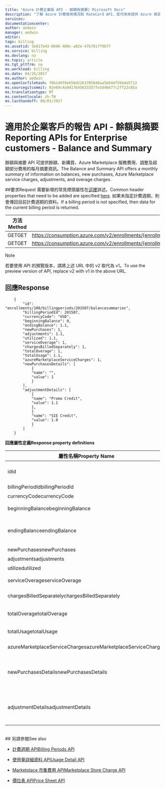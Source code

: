 ```yaml
---
title: "Azure 計費企業版 API - 餘額與摘要| Microsoft Docs"
description: "了解 Azure 計費使用情況和 RateCard API，其可用來提供 Azure 資源耗用量和趨勢的見解。"
services: 
documentationcenter: 
author: aedwin
manager: aedwin
editor: 
tags: billing
ms.assetid: 3e817b43-0696-400c-a02e-47b7817f9b77
ms.service: billing
ms.devlang: na
ms.topic: article
ms.tgt_pltfrm: na
ms.workload: billing
ms.date: 04/25/2017
ms.author: aedwin
ms.openlocfilehash: f6b149f0e656d2263705048aa5b644f5bb4a5712
ms.sourcegitcommit: 02e69c4a9d17645633357fe3d46677c2ff22c85a
ms.translationtype: MT
ms.contentlocale: zh-TW
ms.lasthandoff: 08/03/2017
---
```

# <a name="reporting-apis-for-enterprise-customers---balance-and-summary"></a><span data-ttu-id="6f4fc-103">適用於企業客戶的報告 API - 餘額與摘要</span><span class="sxs-lookup"><span data-stu-id="6f4fc-103">Reporting APIs for Enterprise customers - Balance and Summary</span></span>

<span data-ttu-id="6f4fc-104">餘額與摘要 API 可提供餘額、新購買、Azure Marketplace 服務費用、調整及超額部分費用的每月摘要資訊。</span><span class="sxs-lookup"><span data-stu-id="6f4fc-104">The Balance and Summary API offers a monthly summary of information on balances, new purchases, Azure Marketplace service charges, adjustments, and overage charges.</span></span>


##<a name="request"></a><span data-ttu-id="6f4fc-105">要求</span><span class="sxs-lookup"><span data-stu-id="6f4fc-105">Request</span></span> 
<span data-ttu-id="6f4fc-106">需要新增的常見標頭屬性在[這裡](billing-enterprise-api.md)詳述。</span><span class="sxs-lookup"><span data-stu-id="6f4fc-106">Common header properties that need to be added are specified [here](billing-enterprise-api.md).</span></span> <span data-ttu-id="6f4fc-107">如果未指定計費週期，則會傳回目前計費週期的資料。</span><span class="sxs-lookup"><span data-stu-id="6f4fc-107">If a billing period is not specified, then data for the current billing period is returned.</span></span>

|<span data-ttu-id="6f4fc-108">方法</span><span class="sxs-lookup"><span data-stu-id="6f4fc-108">Method</span></span> | <span data-ttu-id="6f4fc-109">要求 URI</span><span class="sxs-lookup"><span data-stu-id="6f4fc-109">Request URI</span></span>|
|-|-|
|<span data-ttu-id="6f4fc-110">GET</span><span class="sxs-lookup"><span data-stu-id="6f4fc-110">GET</span></span>| <span data-ttu-id="6f4fc-111">https://consumption.azure.com/v2/enrollments/{enrollmentNumber}/balancesummary</span><span class="sxs-lookup"><span data-stu-id="6f4fc-111">https://consumption.azure.com/v2/enrollments/{enrollmentNumber}/balancesummary</span></span>|
|<span data-ttu-id="6f4fc-112">GET</span><span class="sxs-lookup"><span data-stu-id="6f4fc-112">GET</span></span>| <span data-ttu-id="6f4fc-113">https://consumption.azure.com/v2/enrollments/{enrollmentNumber}/billingPeriods/{billingPeriod}/balancesummary</span><span class="sxs-lookup"><span data-stu-id="6f4fc-113">https://consumption.azure.com/v2/enrollments/{enrollmentNumber}/billingPeriods/{billingPeriod}/balancesummary</span></span>|

> [!Note]
> <span data-ttu-id="6f4fc-114">若要使用 API 的預覽版本，請將上述 URL 中的 v2 取代為 v1。</span><span class="sxs-lookup"><span data-stu-id="6f4fc-114">To use the preview version of API, replace v2 with v1 in the above URL.</span></span>
>

## <a name="response"></a><span data-ttu-id="6f4fc-115">回應</span><span class="sxs-lookup"><span data-stu-id="6f4fc-115">Response</span></span>

        {
            "id": "enrollments/100/billingperiods/201507/balancesummaries",
            "billingPeriodId": 201507,
            "currencyCode": "USD",
            "beginningBalance": 0,
            "endingBalance": 1.1,
            "newPurchases": 1,
            "adjustments": 1.1,
            "utilized": 1.1,
            "serviceOverage": 1,
            "chargesBilledSeparately": 1,
            "totalOverage": 1,
            "totalUsage": 1.1,
            "azureMarketplaceServiceCharges": 1,
            "newPurchasesDetails": [
                {
                "name": "",
                "value": 1
                }
            ],
            "adjustmentDetails": [
                {
                "name": "Promo Credit",
                "value": 1.1
                },
                {
                "name": "SIE Credit",
                "value": 1.0
                }
            ]
        }


<span data-ttu-id="6f4fc-116">**回應屬性定義**</span><span class="sxs-lookup"><span data-stu-id="6f4fc-116">**Response property definitions**</span></span>

|<span data-ttu-id="6f4fc-117">屬性名稱</span><span class="sxs-lookup"><span data-stu-id="6f4fc-117">Property Name</span></span>| <span data-ttu-id="6f4fc-118">類型</span><span class="sxs-lookup"><span data-stu-id="6f4fc-118">Type</span></span>| <span data-ttu-id="6f4fc-119">說明</span><span class="sxs-lookup"><span data-stu-id="6f4fc-119">Description</span></span>
|-|-|-|
|<span data-ttu-id="6f4fc-120">id</span><span class="sxs-lookup"><span data-stu-id="6f4fc-120">id</span></span>|<span data-ttu-id="6f4fc-121">字串</span><span class="sxs-lookup"><span data-stu-id="6f4fc-121">string</span></span>|<span data-ttu-id="6f4fc-122">特定計費週期和註冊的唯一識別碼</span><span class="sxs-lookup"><span data-stu-id="6f4fc-122">The unique Id for a specific billing period and enrollment</span></span>|
|<span data-ttu-id="6f4fc-123">billingPeriodId</span><span class="sxs-lookup"><span data-stu-id="6f4fc-123">billingPeriodId</span></span>|<span data-ttu-id="6f4fc-124">string</span><span class="sxs-lookup"><span data-stu-id="6f4fc-124">string</span></span> |<span data-ttu-id="6f4fc-125">計費週期識別碼</span><span class="sxs-lookup"><span data-stu-id="6f4fc-125">The billing period Id</span></span>|
|<span data-ttu-id="6f4fc-126">currencyCode</span><span class="sxs-lookup"><span data-stu-id="6f4fc-126">currencyCode</span></span>|<span data-ttu-id="6f4fc-127">字串</span><span class="sxs-lookup"><span data-stu-id="6f4fc-127">string</span></span> |<span data-ttu-id="6f4fc-128">貨幣代碼</span><span class="sxs-lookup"><span data-stu-id="6f4fc-128">The currency code</span></span>|
|<span data-ttu-id="6f4fc-129">beginningBalance</span><span class="sxs-lookup"><span data-stu-id="6f4fc-129">beginningBalance</span></span>|<span data-ttu-id="6f4fc-130">decimal</span><span class="sxs-lookup"><span data-stu-id="6f4fc-130">decimal</span></span>| <span data-ttu-id="6f4fc-131">計費週期的開始餘額</span><span class="sxs-lookup"><span data-stu-id="6f4fc-131">The beginning balance for the billing period</span></span>|
|<span data-ttu-id="6f4fc-132">endingBalance</span><span class="sxs-lookup"><span data-stu-id="6f4fc-132">endingBalance</span></span>|<span data-ttu-id="6f4fc-133">decimal</span><span class="sxs-lookup"><span data-stu-id="6f4fc-133">decimal</span></span>| <span data-ttu-id="6f4fc-134">計費週期的結算餘額 (此值在開放期間內會每天更新)</span><span class="sxs-lookup"><span data-stu-id="6f4fc-134">The ending balance for the billing period (for open periods this will be updated daily)</span></span>|
|<span data-ttu-id="6f4fc-135">newPurchases</span><span class="sxs-lookup"><span data-stu-id="6f4fc-135">newPurchases</span></span>|<span data-ttu-id="6f4fc-136">decimal</span><span class="sxs-lookup"><span data-stu-id="6f4fc-136">decimal</span></span>| <span data-ttu-id="6f4fc-137">新購買總數</span><span class="sxs-lookup"><span data-stu-id="6f4fc-137">Total new purchase amount</span></span>|
|<span data-ttu-id="6f4fc-138">adjustments</span><span class="sxs-lookup"><span data-stu-id="6f4fc-138">adjustments</span></span>|<span data-ttu-id="6f4fc-139">decimal</span><span class="sxs-lookup"><span data-stu-id="6f4fc-139">decimal</span></span>| <span data-ttu-id="6f4fc-140">總調整量</span><span class="sxs-lookup"><span data-stu-id="6f4fc-140">Total adjustment amount</span></span>|
|<span data-ttu-id="6f4fc-141">utilized</span><span class="sxs-lookup"><span data-stu-id="6f4fc-141">utilized</span></span>|<span data-ttu-id="6f4fc-142">decimal</span><span class="sxs-lookup"><span data-stu-id="6f4fc-142">decimal</span></span>| <span data-ttu-id="6f4fc-143">總承諾用量</span><span class="sxs-lookup"><span data-stu-id="6f4fc-143">Total Commitment usage</span></span>|
|<span data-ttu-id="6f4fc-144">serviceOverage</span><span class="sxs-lookup"><span data-stu-id="6f4fc-144">serviceOverage</span></span>|<span data-ttu-id="6f4fc-145">decimal</span><span class="sxs-lookup"><span data-stu-id="6f4fc-145">decimal</span></span>| <span data-ttu-id="6f4fc-146">Azure 服務的超額部分</span><span class="sxs-lookup"><span data-stu-id="6f4fc-146">Overage for Azure services</span></span>|
|<span data-ttu-id="6f4fc-147">chargesBilledSeparately</span><span class="sxs-lookup"><span data-stu-id="6f4fc-147">chargesBilledSeparately</span></span>|<span data-ttu-id="6f4fc-148">decimal</span><span class="sxs-lookup"><span data-stu-id="6f4fc-148">decimal</span></span>| <span data-ttu-id="6f4fc-149">另外計費的費用</span><span class="sxs-lookup"><span data-stu-id="6f4fc-149">Charges Billed separately</span></span>|
|<span data-ttu-id="6f4fc-150">totalOverage</span><span class="sxs-lookup"><span data-stu-id="6f4fc-150">totalOverage</span></span>|<span data-ttu-id="6f4fc-151">decimal</span><span class="sxs-lookup"><span data-stu-id="6f4fc-151">decimal</span></span>| <span data-ttu-id="6f4fc-152">serviceOverage + chargesBilledSeparately</span><span class="sxs-lookup"><span data-stu-id="6f4fc-152">serviceOverage + chargesBilledSeparately</span></span>|
|<span data-ttu-id="6f4fc-153">totalUsage</span><span class="sxs-lookup"><span data-stu-id="6f4fc-153">totalUsage</span></span>|<span data-ttu-id="6f4fc-154">decimal</span><span class="sxs-lookup"><span data-stu-id="6f4fc-154">decimal</span></span>| <span data-ttu-id="6f4fc-155">Azure 服務承諾用量 + 總超額部分</span><span class="sxs-lookup"><span data-stu-id="6f4fc-155">Azure service commitment + total Overage</span></span>|
|<span data-ttu-id="6f4fc-156">azureMarketplaceServiceCharges</span><span class="sxs-lookup"><span data-stu-id="6f4fc-156">azureMarketplaceServiceCharges</span></span>|<span data-ttu-id="6f4fc-157">decimal</span><span class="sxs-lookup"><span data-stu-id="6f4fc-157">decimal</span></span>| <span data-ttu-id="6f4fc-158">Azure Marketplace 的總費用</span><span class="sxs-lookup"><span data-stu-id="6f4fc-158">Total charges for Azure Marketplace</span></span>|
|<span data-ttu-id="6f4fc-159">newPurchasesDetails</span><span class="sxs-lookup"><span data-stu-id="6f4fc-159">newPurchasesDetails</span></span>|<span data-ttu-id="6f4fc-160">名稱值組的 JSON 字串陣列</span><span class="sxs-lookup"><span data-stu-id="6f4fc-160">JSON string array of Name Value pairs</span></span>|<span data-ttu-id="6f4fc-161">新購買的清單</span><span class="sxs-lookup"><span data-stu-id="6f4fc-161">List of new purchases</span></span>|
|<span data-ttu-id="6f4fc-162">adjustmentDetails</span><span class="sxs-lookup"><span data-stu-id="6f4fc-162">adjustmentDetails</span></span>|<span data-ttu-id="6f4fc-163">名稱值組的 JSON 字串陣列</span><span class="sxs-lookup"><span data-stu-id="6f4fc-163">JSON string array of Name Value pairs</span></span>|<span data-ttu-id="6f4fc-164">調整的清單 (促銷信用額度、SIE 信用額度等)</span><span class="sxs-lookup"><span data-stu-id="6f4fc-164">List of Adjustments (Promo credit, SIE credit etc.)</span></span> |


<br/>
## <a name="see-also"></a><span data-ttu-id="6f4fc-165">另請參閱</span><span class="sxs-lookup"><span data-stu-id="6f4fc-165">See also</span></span>

* [<span data-ttu-id="6f4fc-166">計費週期 API</span><span class="sxs-lookup"><span data-stu-id="6f4fc-166">Billing Periods API</span></span>](billing-enterprise-api-billing-periods.md)

* [<span data-ttu-id="6f4fc-167">使用量詳細資料 API</span><span class="sxs-lookup"><span data-stu-id="6f4fc-167">Usage Detail API</span></span>](billing-enterprise-api-usage-detail.md) 

* [<span data-ttu-id="6f4fc-168">Marketplace 市集費用 API</span><span class="sxs-lookup"><span data-stu-id="6f4fc-168">Marketplace Store Charge API</span></span>](billing-enterprise-api-marketplace-storecharge.md) 

* [<span data-ttu-id="6f4fc-169">價位表 API</span><span class="sxs-lookup"><span data-stu-id="6f4fc-169">Price Sheet API</span></span>](billing-enterprise-api-pricesheet.md)